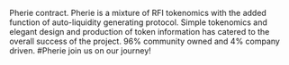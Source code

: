 Pherie contract. Pherie is a mixture of RFI tokenomics with the added function of auto-liquidity generating protocol. Simple tokenomics and elegant design and production of token information has catered to the overall success of the project. 96% community owned and 4% company driven. #Pherie join us on our journey! 
